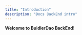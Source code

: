 ```yaml
---
title: "Introduction"
description: "Docs BackEnd intro"
---
```


**Welcome to BuidlerDao BackEnd!**
